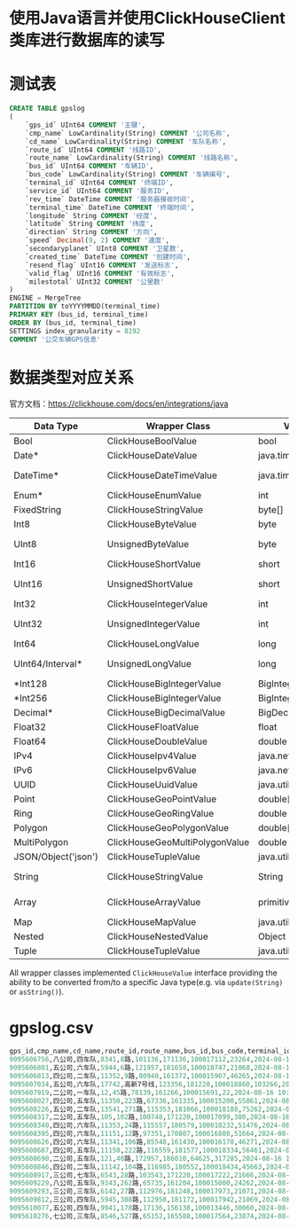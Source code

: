 # 使用Java语言并使用ClickHouseClient类库进行数据库的读写

# 测试表
```sql
CREATE TABLE gpslog
(
    `gps_id` UInt64 COMMENT '主键',
    `cmp_name` LowCardinality(String) COMMENT '公司名称',
    `cd_name` LowCardinality(String) COMMENT '车队名称',
    `route_id` UInt64 COMMENT '线路ID',
    `route_name` LowCardinality(String) COMMENT '线路名称',
    `bus_id` UInt64 COMMENT '车辆ID',
    `bus_code` LowCardinality(String) COMMENT '车辆编号',
    `terminal_id` UInt64 COMMENT '终端ID',
    `service_id` UInt64 COMMENT '服务ID',
    `rev_time` DateTime COMMENT '服务器接收时间',
    `terminal_time` DateTime COMMENT '终端时间',
    `longitude` String COMMENT '经度',
    `latitude` String COMMENT '纬度',
    `direction` String COMMENT '方向',
    `speed` Decimal(9, 2) COMMENT '速度',
    `secondaryplanet` UInt8 COMMENT '卫星数',
    `created_time` DateTime COMMENT '创建时间',
    `resend_flag` UInt16 COMMENT '发送标志',
    `valid_flag` UInt16 COMMENT '有效标志',
    `milestotal` UInt32 COMMENT '公里数'
)
ENGINE = MergeTree
PARTITION BY toYYYYMMDD(terminal_time)
PRIMARY KEY (bus_id, terminal_time)
ORDER BY (bus_id, terminal_time)
SETTINGS index_granularity = 8192
COMMENT '公交车辆GPS信息'
```


# 数据类型对应关系
官方文档：https://clickhouse.com/docs/en/integrations/java

| **Data Type**       | **Wrapper Class**              | **Value Class**         | **Remark**                                      |
| ------------------- | ------------------------------ | ----------------------- | ----------------------------------------------- |
| Bool                | ClickHouseBoolValue            | bool                    |                                                 |
| Date*               | ClickHouseDateValue            | java.time.LocalDate     |                                                 |
| DateTime*           | ClickHouseDateTimeValue        | java.time.LocalDateTime | or java.time.OffsetDateTime if there's timezone |
| Enum*               | ClickHouseEnumValue            | int                     |                                                 |
| FixedString         | ClickHouseStringValue          | byte[]                  |                                                 |
| Int8                | ClickHouseByteValue            | byte                    |                                                 |
| UInt8               | UnsignedByteValue              | byte                    | or short when widen_unsigned_types=true         |
| Int16               | ClickHouseShortValue           | short                   |                                                 |
| UInt16              | UnsignedShortValue             | short                   | or int when widen_unsigned_types=true           |
| Int32               | ClickHouseIntegerValue         | int                     |                                                 |
| UInt32              | UnsignedIntegerValue           | int                     | or long when widen_unsigned_types=true          |
| Int64               | ClickHouseLongValue            | long                    |                                                 |
| UInt64/Interval*    | UnsignedLongValue              | long                    | or BigInteger when widen_unsigned_types=true    |
| *Int128             | ClickHouseBigIntegerValue      | BigInteger              |                                                 |
| *Int256             | ClickHouseBigIntegerValue      | BigInteger              |                                                 |
| Decimal*            | ClickHouseBigDecimalValue      | BigDecimal              |                                                 |
| Float32             | ClickHouseFloatValue           | float                   |                                                 |
| Float64             | ClickHouseDoubleValue          | double                  |                                                 |
| IPv4                | ClickHouseIpv4Value            | java.net.Inet4Address   |                                                 |
| IPv6                | ClickHouseIpv6Value            | java.net.Inet6Address   |                                                 |
| UUID                | ClickHouseUuidValue            | java.util.UUID          |                                                 |
| Point               | ClickHouseGeoPointValue        | double[2]               |                                                 |
| Ring                | ClickHouseGeoRingValue         | double                  |                                                 |
| Polygon             | ClickHouseGeoPolygonValue      | double[]                |                                                 |
| MultiPolygon        | ClickHouseGeoMultiPolygonValue | double                  |                                                 |
| JSON/Object('json') | ClickHouseTupleValue           | java.util.List          |                                                 |
| String              | ClickHouseStringValue          | String                  | or byte[] when use_binary_string=true           |
| Array               | ClickHouseArrayValue           | primitive array         | or Object array when use_objects_in_array=true  |
| Map                 | ClickHouseMapValue             | java.util.Map           |                                                 |
| Nested              | ClickHouseNestedValue          | Object                  |                                                 |
| Tuple               | ClickHouseTupleValue           | java.util.List          |                                                 |

All wrapper classes implemented `ClickHouseValue` interface providing the ability to be converted from/to a specific Java type(e.g. via `update(String)` or `asString()`).


# gpslog.csv
```sql
gps_id,cmp_name,cd_name,route_id,route_name,bus_id,bus_code,terminal_id,service_id,rev_time,terminal_time,longitude,latitude,direction,speed,secondaryplanet,created_time,resend_flag,valid_flag,milestotal
9095606756,八公司,四车队,8341,8路,101136,171136,100017112,23264,2024-08-16 10:23:02,2024-08-16 10:22:59,108.959112,34.26116,274,25.82,11,2024-08-16 10:23:02,0,0,43161
9095606801,五公司,六车队,5944,6路,121957,181658,100018747,21068,2024-08-16 10:23:02,2024-08-16 10:22:59,108.882584,34.192004,213,0,10,2024-08-16 10:23:02,0,0,73730
9095606813,四公司,二车队,11352,9路,80940,161372,100015907,46265,2024-08-16 10:23:02,2024-08-16 10:22:59,108.864616,34.288904,103,34.71,12,2024-08-16 10:23:02,0,0,48652
9095607034,五公司,六车队,17742,高新7号线,123356,181228,100018860,103266,2024-08-16 10:23:02,2024-08-16 10:22:59,108.806736,34.11364,39,0,12,2024-08-16 10:23:02,0,0,63322
9095607919,二公司,一车队,12,45路,78139,161266,100015691,22,2024-08-16 10:23:07,2024-08-16 10:23:01,108.974432,34.252444,88,22.69,15,2024-08-16 10:23:07,0,0,65366
9095608027,四公司,五车队,11350,223路,67336,161335,100015200,55861,2024-08-16 10:23:07,2024-08-16 10:23:02,108.83104,34.321728,316,0.04,9,2024-08-16 10:23:07,0,0,63594
9095608226,五公司,二车队,13541,271路,115353,181066,100018188,75262,2024-08-16 10:23:07,2024-08-16 10:23:01,108.87176,34.194372,315,0,11,2024-08-16 10:23:07,0,0,54217
9095608317,二公司,五车队,105,102路,100748,171220,100017099,380,2024-08-16 10:23:07,2024-08-16 10:22:59,108.964192,34.26078,77,15.08,15,2024-08-16 10:23:07,0,0,6817
9095608340,四公司,六车队,11353,24路,115557,180579,100018232,51476,2024-08-16 10:23:07,2024-08-16 10:23:03,108.968248,34.210396,66,31.45,10,2024-08-16 10:23:07,0,0,48664
9095608395,四公司,六车队,11151,12路,97351,170807,100016880,51664,2024-08-16 10:23:07,2024-08-16 10:23:04,108.942168,34.219488,0,20.35,9,2024-08-16 10:23:07,0,0,43897
9095608626,四公司,六车队,11341,106路,85548,161430,100016170,46271,2024-08-16 10:23:07,2024-08-16 10:23:05,108.8854,34.261884,357,0,8,2024-08-16 10:23:07,0,0,38635
9095608687,四公司,五车队,11150,222路,116559,181577,100018334,56461,2024-08-16 10:23:07,2024-08-16 10:23:04,108.796176,34.305628,182,35.45,13,2024-08-16 10:23:07,0,0,38604
9095608690,二公司,五车队,121,40路,172957,186010,64625,317285,2024-08-16 10:23:07,2024-08-16 10:23:04,108.825944,34.247092,251,0,10,2024-08-16 10:23:07,0,0,56362
9095608846,四公司,二车队,11142,104路,116985,180552,100018434,45663,2024-08-16 10:23:07,2024-08-16 10:23:04,108.86248,34.279932,287,0,9,2024-08-16 10:23:07,0,0,80502
9095608917,三公司,七车队,6543,28路,103543,171220,100017222,21666,2024-08-16 10:23:07,2024-08-16 10:23:04,108.927688,34.27118,97,0.04,15,2024-08-16 10:23:07,0,0,27224
9095609229,八公司,五车队,9343,262路,65735,161204,100015000,24262,2024-08-16 10:23:07,2024-08-16 10:23:05,109.070136,34.31818,38,0.43,10,2024-08-16 10:23:07,0,0,67447
9095609293,三公司,三车队,6142,27路,112976,181248,100017973,21071,2024-08-16 10:23:07,2024-08-16 10:23:01,108.989664,34.263836,0,0,13,2024-08-16 10:23:07,0,0,161
9095609812,三公司,四车队,5945,308路,112958,181172,100017942,21069,2024-08-16 10:23:12,2024-08-16 10:23:06,109.031352,34.274596,252,0.26,14,2024-08-16 10:23:12,0,0,42542
9095610077,五公司,四车队,9941,178路,17136,156138,100013446,30060,2024-08-16 10:23:12,2024-08-16 10:23:06,108.991784,34.169252,101,19.58,8,2024-08-16 10:23:12,0,0,60536
9095610276,七公司,三车队,8546,527路,65152,165588,100017564,23874,2024-08-16 10:23:12,2024-08-16 10:23:07,108.918688,34.240836,158,5.91,10,2024-08-16 10:23:12,0,0,8428
```